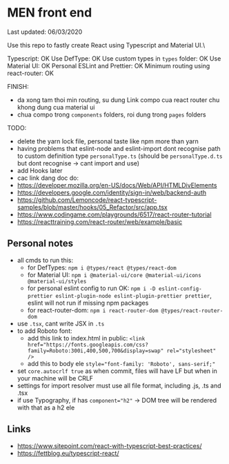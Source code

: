# MEN front end

Last updated: 06/03/2020

Use this repo to fastly create React using Typescript and Material UI.\

Typescript: OK
Use DefType: OK
Use custom types in `types` folder: OK
Use Material UI: OK
Personal ESLint and Prettier: OK
Minimum routing using react-router: OK

FINISH:

- da xong tam thoi min routing, su dung Link compo cua react router chu khong dung cua material ui
- chua compo trong `components` folders, roi dung trong `pages` folders

TODO:

- delete the yarn lock file, personal taste like npm more than yarn
- having problems that eslint-node and eslint-import dont recognise path to custom definition type `personalType.ts` (should be `personalType.d.ts` but dont recognise -> cant import and use)
- add Hooks later
- cac link dang doc do:
- https://developer.mozilla.org/en-US/docs/Web/API/HTMLDivElements
- https://developers.google.com/identity/sign-in/web/backend-auth
- https://github.com/Lemoncode/react-typescript-samples/blob/master/hooks/05_Refactor/src/app.tsx
- https://www.codingame.com/playgrounds/6517/react-router-tutorial
- https://reacttraining.com/react-router/web/example/basic

## Personal notes

- all cmds to run this:
  - for DefTypes: `npm i @types/react @types/react-dom`
  - for Material UI: `npm i @material-ui/core @material-ui/icons @material-ui/styles`
  - for personal eslint config to run OK: `npm i -D eslint-config-prettier eslint-plugin-node eslint-plugin-prettier prettier`, eslint will not run if missing npm packages
  - for react-router-dom: `npm i react-router-dom @types/react-router-dom`
- use `.tsx`, cant write JSX in `.ts`
- to add Roboto font:
  - add this link to index.html in public: `<link href="https://fonts.googleapis.com/css?family=Roboto:300i,400,500,700&display=swap" rel="stylesheet" />`
  - add this to body ele `style="font-family: 'Roboto', sans-serif;"`
- set `core.autocrlf true` as when commit, files will have LF but when in your machine will be CRLF
- settings for import resolver must use all file format, including .js, .ts and .tsx
- if use Typography, if has `component="h2"` -> DOM tree will be rendered with that as a h2 ele

## Links

- <https://www.sitepoint.com/react-with-typescript-best-practices/>
- <https://fettblog.eu/typescript-react/>

